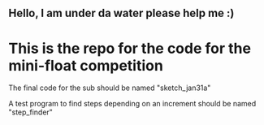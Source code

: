 ## Hello, I am under da water please help me :)

# This is the repo for the code for the mini-float competition

The final code for the sub should be named "sketch_jan31a"

A test program to find steps depending on an increment should be named "step_finder"
